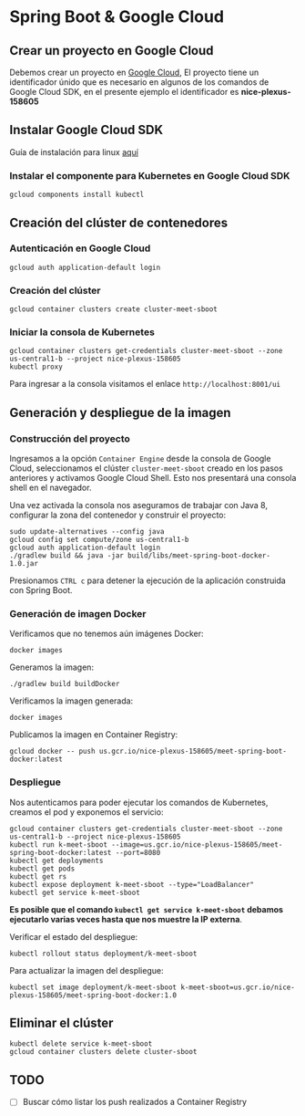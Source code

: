 # Spring Boot & Google Cloud

## Crear un proyecto en Google Cloud

Debemos crear un proyecto en [Google Cloud](https://console.cloud.google.com), El proyecto tiene un identificador únido que es necesario en algunos de los comandos de Google Cloud SDK, en el presente ejemplo el identificador es **nice-plexus-158605**

## Instalar Google Cloud SDK

Guía de instalación para linux [aquí](https://cloud.google.com/sdk/docs/quickstart-linux)

### Instalar el componente para Kubernetes en Google Cloud SDK

```
gcloud components install kubectl
```

## Creación del clúster de contenedores

### Autenticación en Google Cloud

```
gcloud auth application-default login
```

### Creación del clúster

```
gcloud container clusters create cluster-meet-sboot
```

### Iniciar la consola de Kubernetes

```
gcloud container clusters get-credentials cluster-meet-sboot --zone us-central1-b --project nice-plexus-158605
kubectl proxy
```

Para ingresar a la consola visitamos el enlace `http://localhost:8001/ui`

## Generación y despliegue de la imagen

### Construcción del proyecto

Ingresamos a la opción `Container Engine` desde la consola de Google Cloud, seleccionamos el clúster `cluster-meet-sboot` creado en los pasos anteriores y activamos Google Cloud Shell. Esto nos presentará una consola shell en el navegador.

Una vez activada la consola nos aseguramos de trabajar con Java 8, configurar la zona del contenedor y construir el proyecto:

```
sudo update-alternatives --config java
gcloud config set compute/zone us-central1-b
gcloud auth application-default login
./gradlew build && java -jar build/libs/meet-spring-boot-docker-1.0.jar
```

Presionamos `CTRL c` para detener la ejecución de la aplicación construida con Spring Boot.

### Generación de imagen Docker

Verificamos que no tenemos aún imágenes Docker:

```
docker images
```

Generamos la imagen:

```
./gradlew build buildDocker
```

Verificamos la imagen generada:

```
docker images
```

Publicamos la imagen en Container Registry:

```
gcloud docker -- push us.gcr.io/nice-plexus-158605/meet-spring-boot-docker:latest
```
 
### Despliegue

Nos autenticamos para poder ejecutar los comandos de Kubernetes, creamos el pod y exponemos el servicio:

```
gcloud container clusters get-credentials cluster-meet-sboot --zone us-central1-b --project nice-plexus-158605
kubectl run k-meet-sboot --image=us.gcr.io/nice-plexus-158605/meet-spring-boot-docker:latest --port=8080
kubectl get deployments
kubectl get pods
kubectl get rs
kubectl expose deployment k-meet-sboot --type="LoadBalancer"
kubectl get service k-meet-sboot
```

**Es posible que el comando `kubectl get service k-meet-sboot` debamos ejecutarlo varias veces hasta que nos muestre la IP externa**.

Verificar el estado del despliegue:

```
kubectl rollout status deployment/k-meet-sboot
```

Para actualizar la imagen del despliegue:

```
kubectl set image deployment/k-meet-sboot k-meet-sboot=us.gcr.io/nice-plexus-158605/meet-spring-boot-docker:1.0
```

## Eliminar el clúster

```
kubectl delete service k-meet-sboot
gcloud container clusters delete cluster-sboot
```

## TODO

- [ ] Buscar cómo listar los push realizados a Container Registry
